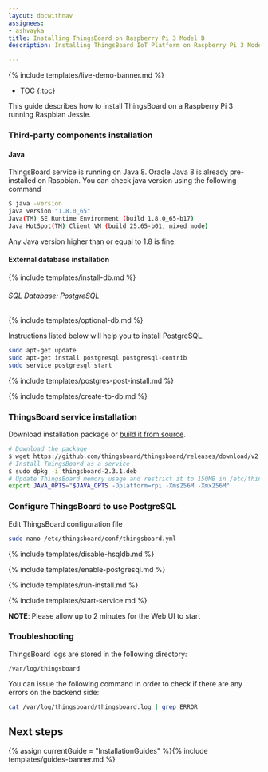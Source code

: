 ```yaml
---
layout: docwithnav
assignees:
- ashvayka
title: Installing ThingsBoard on Raspberry Pi 3 Model B
description: Installing ThingsBoard IoT Platform on Raspberry Pi 3 Model B

---
```


{% include templates/live-demo-banner.md %}

* TOC
{:toc}

This guide describes how to install ThingsBoard on a Raspberry Pi 3 running Raspbian Jessie.

### Third-party components installation

#### Java

ThingsBoard service is running on Java 8. Oracle Java 8 is already pre-installed on Raspbian.
You can check java version using the following command

```bash
$ java -version
java version "1.8.0_65"
Java(TM) SE Runtime Environment (build 1.8.0_65-b17)
Java HotSpot(TM) Client VM (build 25.65-b01, mixed mode)
```

Any Java version higher than or equal to 1.8 is fine. 

#### External database installation

{% include templates/install-db.md %}

###### SQL Database: PostgreSQL

{% include templates/optional-db.md %}

Instructions listed below will help you to install PostgreSQL.

```bash
sudo apt-get update
sudo apt-get install postgresql postgresql-contrib
sudo service postgresql start
```

{% include templates/postgres-post-install.md %}

{% include templates/create-tb-db.md %}

### ThingsBoard service installation

Download installation package or [build it from source](/docs/user-guide/install/building-from-source).

```bash
# Download the package
$ wget https://github.com/thingsboard/thingsboard/releases/download/v2.3.1/thingsboard-2.3.1.deb
# Install ThingsBoard as a service
$ sudo dpkg -i thingsboard-2.3.1.deb
# Update ThingsBoard memory usage and restrict it to 150MB in /etc/thingsboard/conf/thingsboard.conf
export JAVA_OPTS="$JAVA_OPTS -Dplatform=rpi -Xms256M -Xmx256M"
```

### Configure ThingsBoard to use PostgreSQL
 
Edit ThingsBoard configuration file 

```bash 
sudo nano /etc/thingsboard/conf/thingsboard.yml
```
{% include templates/disable-hsqldb.md %}

{% include templates/enable-postgresql.md %}

{% include templates/run-install.md %} 

{% include templates/start-service.md %}

**NOTE**: Please allow up to 2 minutes for the Web UI to start

### Troubleshooting

ThingsBoard logs are stored in the following directory:
 
```bash
/var/log/thingsboard
```

You can issue the following command in order to check if there are any errors on the backend side:
 
```bash
cat /var/log/thingsboard/thingsboard.log | grep ERROR
```

## Next steps

{% assign currentGuide = "InstallationGuides" %}{% include templates/guides-banner.md %}
